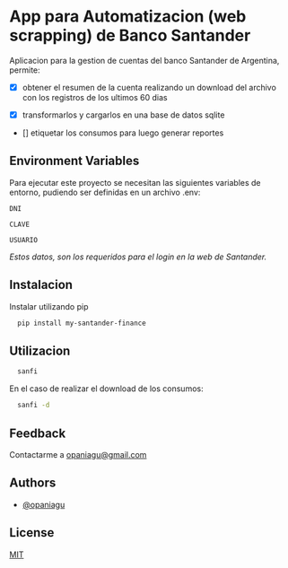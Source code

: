 # App para Automatizacion (web scrapping) de Banco Santander

Aplicacion para la gestion de cuentas del banco Santander de Argentina, permite:

- [x] obtener el resumen de la cuenta realizando un download del archivo con los registros de los ultimos 60 dias

- [x] transformarlos y cargarlos en una base de datos sqlite

- [] etiquetar los consumos para luego generar reportes


## Environment Variables

Para ejecutar este proyecto se necesitan las siguientes variables de entorno, pudiendo ser definidas en un archivo .env:

`DNI`

`CLAVE`

`USUARIO`

_Estos datos, son los requeridos para el login en la web de Santander._ 


## Instalacion

Instalar utilizando pip

```bash
  pip install my-santander-finance
```

## Utilizacion

```bash
  sanfi
```

En el caso de realizar el download de los consumos:
```bash
  sanfi -d
```


## Feedback

Contactarme a opaniagu@gmail.com

## Authors

- [@opaniagu](https://www.github.com/opaniagu)


## License

[MIT](https://choosealicense.com/licenses/mit/)
